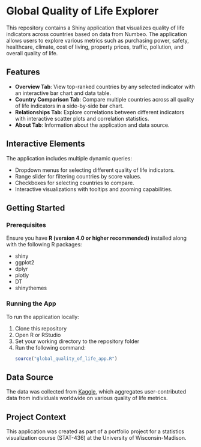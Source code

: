# Global Quality of Life Explorer
This repository contains a Shiny application that visualizes quality of life indicators across countries based on data from Numbeo. The application allows users to explore various metrics such as purchasing power, safety, healthcare, climate, cost of living, property prices, traffic, pollution, and overall quality of life.

## Features
- **Overview Tab**: View top-ranked countries by any selected indicator with an interactive bar chart and data table.
- **Country Comparison Tab**: Compare multiple countries across all quality of life indicators in a side-by-side bar chart.
- **Relationships Tab**: Explore correlations between different indicators with interactive scatter plots and correlation statistics.
- **About Tab**: Information about the application and data source.

## Interactive Elements
The application includes multiple dynamic queries:
- Dropdown menus for selecting different quality of life indicators.
- Range slider for filtering countries by score values.
- Checkboxes for selecting countries to compare.
- Interactive visualizations with tooltips and zooming capabilities.

## Getting Started
### Prerequisites
Ensure you have **R (version 4.0 or higher recommended)** installed along with the following R packages:
- shiny
- ggplot2
- dplyr
- plotly
- DT
- shinythemes

### Running the App
To run the application locally:
1. Clone this repository
2. Open R or RStudio
3. Set your working directory to the repository folder
4. Run the following command:
   ```R
   source("global_quality_of_life_app.R")
   ```
## Data Source
The data was collected from [Kaggle]([https://www.numbeo.com/](https://www.kaggle.com/datasets/ahmedmohamed2003/quality-of-life-for-each-country)), which aggregates user-contributed data from individuals worldwide on various quality of life metrics.

## Project Context
This application was created as part of a portfolio project for a statistics visualization course (STAT-436) at the University of Wisconsin-Madison.
